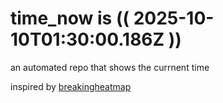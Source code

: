 # time_now is (( 2025-10-10T01:30:00.186Z ))

an automated repo that shows the currnent time

inspired by [breakingheatmap](https://github.com/breakingheatmap/breakingheatmap)
